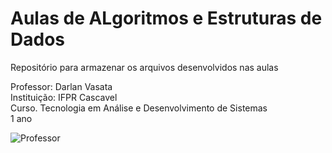 # Aulas de ALgoritmos e Estruturas de Dados  

Repositório para armazenar os arquivos desenvolvidos nas aulas  

Professor: Darlan Vasata  
Instituição: IFPR Cascavel  
Curso. Tecnologia em Análise e Desenvolvimento de Sistemas  
1 ano  


![Professor](https://github.com/darlonv.png)
